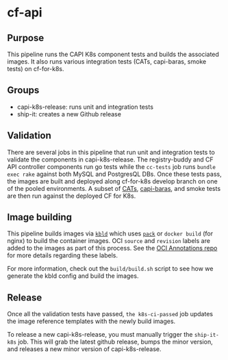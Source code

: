 # cf-api

## Purpose
This pipeline runs the CAPI K8s component tests and builds the associated
images. It also runs various integration tests (CATs, capi-baras, smoke tests) on cf-for-k8s.

## Groups
- capi-k8s-release: runs unit and integration tests
- ship-it: creates a new Github release

## Validation
There are several jobs in this pipeline that run unit and integration tests to validate the components in capi-k8s-release. The registry-buddy and CF API controller components run go tests while the `cc-tests` job runs `bundle exec rake` against both MySQL and PostgresQL DBs. Once these tests pass, the images are built and deployed along cf-for-k8s develop branch on one of the pooled environments. A subset of [CATs](http://github.com/cloudfoundry/cf-acceptance-tests), [capi-baras](https://github.com/cloudfoundry/capi-bara-tests), and smoke tests are then run against the deployed CF for K8s.


## Image building
This pipeline builds images via [`kbld`](https://carvel.dev/kbld/) which uses [`pack`](https://github.com/buildpacks/pack) or `docker build` (for nginx) to build the container images. OCI `source` and `revision` labels are added to the images as part of this process.
See the  [OCI Annotations repo](https://github.com/opencontainers/image-spec/blob/master/annotations.md) for more details regarding these labels.

For more information, check out the `build/build.sh` script to see how we generate the kbld config and build the images.

## Release
Once all the validation tests have passed, `the k8s-ci-passed` job updates the image reference templates with the newly build images.

To release a new capi-k8s-release, you must manually trigger the `ship-it-k8s` job. This will grab the latest github release, bumps the minor version, and releases a new minor version of capi-k8s-release.
